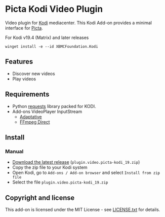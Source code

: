 # Picta Kodi Video Plugin

Video plugin for [Kodi](https://github.com/xbmc/xbmc) mediacenter. This Kodi Add-on provides a minimal interface for [Picta](https://www.picta.cu/).

For Kodi v19.4 (Matrix) and later releases

```pwsh
winget install -e --id XBMCFoundation.Kodi
```

## Features
* Discover new videos
* Play videos

## Requirements
* Python [requests](https://github.com/psf/requests) library packed for KODI.
* Add-ons VideoPlayer InputStream
  - [Adaptative](https://github.com/xbmc/inputstream.adaptive)
  - [FFmpeg Direct](https://github.com/xbmc/inputstream.ffmpegdirect)

## Install

### Manual

* [Download the latest release](https://github.com/oleksis/plugin.video.picta/releases/latest) (`plugin.video.picta-kodi_19.zip`)
* Copy the zip file to your Kodi system
* Open Kodi, go to `Add-ons / Add-on browser` and select `Install from zip file`
* Select the file `plugin.video.picta-kodi_19.zip`

## Copyright and license

This add-on is licensed under the MIT License - see [LICENSE.txt](LICENSE.txt) for details.
